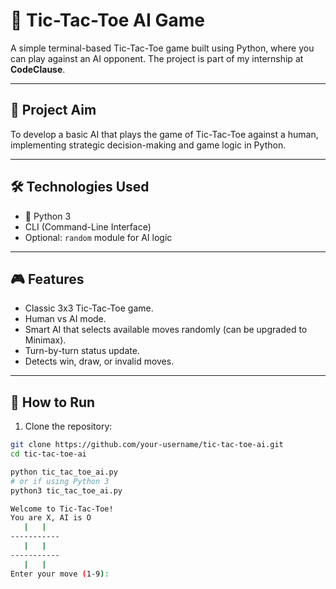 # 🤖 Tic-Tac-Toe AI Game

A simple terminal-based Tic-Tac-Toe game built using Python, where you can play against an AI opponent. The project is part of my internship at **CodeClause**.

---

## 🎯 Project Aim

To develop a basic AI that plays the game of Tic-Tac-Toe against a human, implementing strategic decision-making and game logic in Python.

---

## 🛠️ Technologies Used

- 🐍 Python 3
- CLI (Command-Line Interface)
- Optional: `random` module for AI logic

---

## 🎮 Features

- Classic 3x3 Tic-Tac-Toe game.
- Human vs AI mode.
- Smart AI that selects available moves randomly (can be upgraded to Minimax).
- Turn-by-turn status update.
- Detects win, draw, or invalid moves.

---

## 📁 How to Run

1. Clone the repository:

```bash
git clone https://github.com/your-username/tic-tac-toe-ai.git
cd tic-tac-toe-ai

python tic_tac_toe_ai.py
# or if using Python 3
python3 tic_tac_toe_ai.py

Welcome to Tic-Tac-Toe!
You are X, AI is O
   |   |  
-----------
   |   |  
-----------
   |   |  
Enter your move (1-9): 
